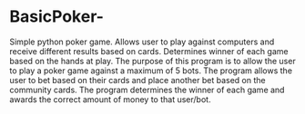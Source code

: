 # BasicPoker-
Simple python poker game. Allows user to play against computers and receive different results based on cards. Determines winner of each game based on the hands at play. 
The purpose of this program is to allow the user to play a poker game against a maximum of 5 bots. The program allows the user to bet based on their cards and place another bet based on the community cards. 
The program determines the winner of each game and awards the correct amount of money to that user/bot.

